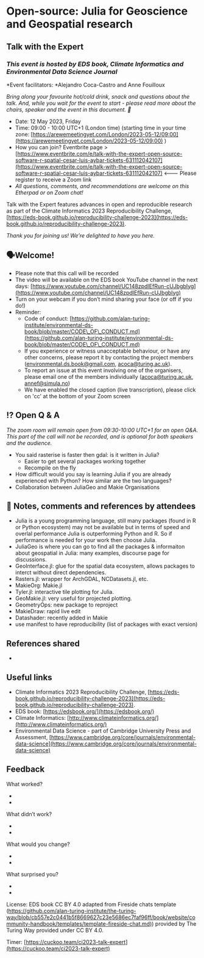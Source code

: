 # Open-source: Julia for Geoscience and Geospatial research

## Talk with the Expert

### *This event is hosted by EDS book, Climate Informatics and Environmental Data Science Journal*

*Event facilitators: *Alejandro Coca-Castro and Anne Fouilloux

*Bring along your favourite hot/cold drink, snack and questions about the talk. And, while you wait for the event to start - please read more about the chairs, speaker and the event in this document. 🌻*

   * Date: 12 May 2023, Friday
   * Time: 09:00 - 10:00 UTC+1 (London time) (starting time in your time zone: [https://arewemeetingyet.com/London/2023-05-12/09:00](https://arewemeetingyet.com/London/2023-05-12/09:00) )
   * How you can join? Eventbrite page > [https://www.eventbrite.com/e/talk-with-the-expert-open-source-software-r-spatial-cesar-luis-aybar-tickets-631112042107](https://www.eventbrite.com/e/talk-with-the-expert-open-source-software-r-spatial-cesar-luis-aybar-tickets-631112042107) <--- Please register to receive a Zoom link
   * *All questions, comments, and recommendations are welcome on this Etherpad or on Zoom chat!*

Talk with the Expert features advances in open and reproducible research as part of the CIimate Informatics 2023 Reproducibility Challenge, [https://eds-book.github.io/reproducibility-challenge-2023](https://eds-book.github.io/reproducibility-challenge-2023).

*Thank you for joining us! We’re delighted to have you here.*

## 🗣️Welcome!

   * Please note that this call will be recorded
   * The video will be available on the EDS book YouTube channel in the next days: [https://www.youtube.com/channel/UC148zpdIEfRun-cUJbgbIyg](https://www.youtube.com/channel/UC148zpdIEfRun-cUJbgbIyg)
   * Turn on your webcam if you don’t mind sharing your face (or off if you do!)
   * Reminder: 
       * Code of conduct: [https://github.com/alan-turing-institute/environmental-ds-book/blob/master/CODE\_OF\_CONDUCT.md](https://github.com/alan-turing-institute/environmental-ds-book/blob/master/CODE\_OF\_CONDUCT.md) 
       * If you experience or witness unacceptable behaviour, or have any other concerns, please report it by contacting the project members (environmental.ds.book@gmail.com, acoca@turing.ac.uk).
       * To report an issue at this event involving one of the organisers, please email one of the members individually (acoca@turing.ac.uk, annef@simula.no)
       * We have enabled the closed caption (live transcription), please click on 'cc' at the bottom of your Zoom screen

## ⁉ Open Q \& A  

*The zoom room will remain open from 09:30-10:00 UTC+1 for an open Q\&A. This part of the call will not be recorded, and is optional for both speakers and the audience.*

   *  You said rasterise is faster then gdal: is it written in Julia?
       * Easier to get several packages working together
       * Recompile on the fly
   * How difficult would you say is learning Julia if you are already experienced with Python? How similar are the two languages?
   * Collaboration between JuliaGeo and Makie Organisations

## 📝 Notes, comments and references by attendees

   * Julia is a young programming language, still many packages (found in R or Python ecosystem) may not be available but in terms of speed and overlal performance Julia is outperforming Python and R. So if performance is needed for your work then choose Julia. 
   * JuliaGeo is where you can go to find all the packages \& informaiton about geospatial in Julia: many examples, discourse page for discussions.
   * GeoInterface.jl: glue for the spatial data ecosystem, allows packages to interct without direct dependencies.
   * Rasters.jl: wrapper for ArchGDAL, NCDatasets.jl, etc. 
   * MakieOrg: Makie.jl
   * Tyler.jl: interactive tile plotting for Julia.
   * GeoMakie.jl: very useful for projected plotting.
   * GeometryOps: new package to reproject 
   * MakieDraw: rapid live edit
   * Datashader: recently added in Makie
   * use manifest to have reproducibility (list of packages with exact version)
  
## References shared

* 

## Useful links

   * CIimate Informatics 2023 Reproducibility Challenge, [https://eds-book.github.io/reproducibility-challenge-2023](https://eds-book.github.io/reproducibility-challenge-2023).
   * EDS book: [https://edsbook.org/](https://edsbook.org/) 
   * Climate Informatics: [http://www.climateinformatics.org/](http://www.climateinformatics.org/)
   * Environmental Data Science - part of Cambridge University Press and Assessment, [https://www.cambridge.org/core/journals/environmental-data-science](https://www.cambridge.org/core/journals/environmental-data-science)

## Feedback

What worked?

   * 

   * 

What didn’t work?

   * 

   * 

What would you change?

   * 

   * 

What surprised you?

   * 

   *

License: EDS book CC BY 4.0 adapted from Fireside chats template ([https://github.com/alan-turing-institute/the-turing-way/blob/cb557e2c0441b5f8669627c23e5686ec7faf96ff/book/website/community-handbook/templates/template-fireside-chat.md)](https://github.com/alan-turing-institute/the-turing-way/blob/cb557e2c0441b5f8669627c23e5686ec7faf96ff/book/website/community-handbook/templates/template-fireside-chat.md)) provided by The Turing Way provided under CC BY 4.0.

Timer: [https://cuckoo.team/ci2023-talk-expert](https://cuckoo.team/ci2023-talk-expert)